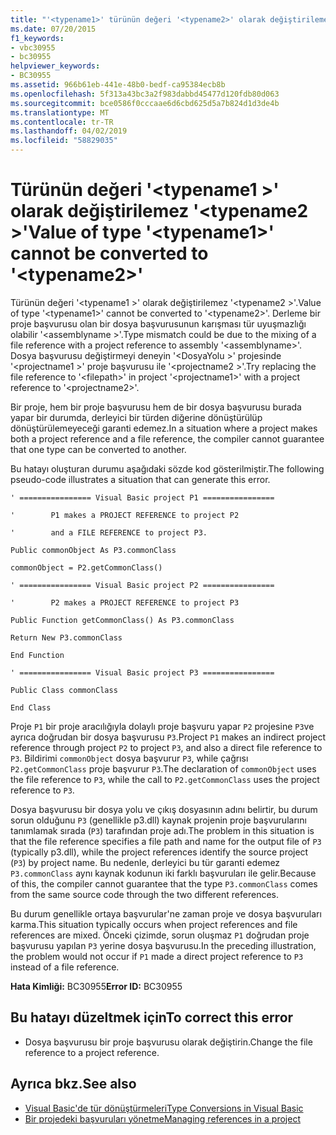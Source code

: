 ```yaml
---
title: "'<typename1>' türünün değeri '<typename2>' olarak değiştirilemez"
ms.date: 07/20/2015
f1_keywords:
- vbc30955
- bc30955
helpviewer_keywords:
- BC30955
ms.assetid: 966b61eb-441e-48b0-bedf-ca95384ecb8b
ms.openlocfilehash: 5f313a43bc3a2f983dabbd45477d120fdb80d063
ms.sourcegitcommit: bce0586f0cccaae6d6cbd625d5a7b824d1d3de4b
ms.translationtype: MT
ms.contentlocale: tr-TR
ms.lasthandoff: 04/02/2019
ms.locfileid: "58829035"
---
```

# <a name="value-of-type-typename1-cannot-be-converted-to-typename2"></a><span data-ttu-id="6d4be-102">Türünün değeri '\<typename1 >' olarak değiştirilemez '\<typename2 >'</span><span class="sxs-lookup"><span data-stu-id="6d4be-102">Value of type '\<typename1>' cannot be converted to '\<typename2>'</span></span>
<span data-ttu-id="6d4be-103">Türünün değeri '\<typename1 >' olarak değiştirilemez '\<typename2 >'.</span><span class="sxs-lookup"><span data-stu-id="6d4be-103">Value of type '\<typename1>' cannot be converted to '\<typename2>'.</span></span> <span data-ttu-id="6d4be-104">Derleme bir proje başvurusu olan bir dosya başvurusunun karışması tür uyuşmazlığı olabilir '\<assemblyname >'.</span><span class="sxs-lookup"><span data-stu-id="6d4be-104">Type mismatch could be due to the mixing of a file reference with a project reference to assembly '\<assemblyname>'.</span></span> <span data-ttu-id="6d4be-105">Dosya başvurusu değiştirmeyi deneyin '\<DosyaYolu >' projesinde '\<projectname1 >' proje başvurusu ile '\<projectname2 >'.</span><span class="sxs-lookup"><span data-stu-id="6d4be-105">Try replacing the file reference to '\<filepath>' in project '\<projectname1>' with a project reference to '\<projectname2>'.</span></span>  
  
 <span data-ttu-id="6d4be-106">Bir proje, hem bir proje başvurusu hem de bir dosya başvurusu burada yapar bir durumda, derleyici bir türden diğerine dönüştürülüp dönüştürülemeyeceği garanti edemez.</span><span class="sxs-lookup"><span data-stu-id="6d4be-106">In a situation where a project makes both a project reference and a file reference, the compiler cannot guarantee that one type can be converted to another.</span></span>  
  
 <span data-ttu-id="6d4be-107">Bu hatayı oluşturan durumu aşağıdaki sözde kod gösterilmiştir.</span><span class="sxs-lookup"><span data-stu-id="6d4be-107">The following pseudo-code illustrates a situation that can generate this error.</span></span>  
  
 `' ================ Visual Basic project P1 ================`  
  
 `'        P1 makes a PROJECT REFERENCE to project P2`  
  
 `'        and a FILE REFERENCE to project P3.`  
  
 `Public commonObject As P3.commonClass`  
  
 `commonObject = P2.getCommonClass()`  
  
 `' ================ Visual Basic project P2 ================`  
  
 `'        P2 makes a PROJECT REFERENCE to project P3`  
  
 `Public Function getCommonClass() As P3.commonClass`  
  
 `Return New P3.commonClass`  
  
 `End Function`  
  
 `' ================ Visual Basic project P3 ================`  
  
 `Public Class commonClass`  
  
 `End Class`  
  
 <span data-ttu-id="6d4be-108">Proje `P1` bir proje aracılığıyla dolaylı proje başvuru yapar `P2` projesine `P3`ve ayrıca doğrudan bir dosya başvurusu `P3`.</span><span class="sxs-lookup"><span data-stu-id="6d4be-108">Project `P1` makes an indirect project reference through project `P2` to project `P3`, and also a direct file reference to `P3`.</span></span> <span data-ttu-id="6d4be-109">Bildirimi `commonObject` dosya başvurur `P3`, while çağrısı `P2.getCommonClass` proje başvurur `P3`.</span><span class="sxs-lookup"><span data-stu-id="6d4be-109">The declaration of `commonObject` uses the file reference to `P3`, while the call to `P2.getCommonClass` uses the project reference to `P3`.</span></span>  
  
 <span data-ttu-id="6d4be-110">Dosya başvurusu bir dosya yolu ve çıkış dosyasının adını belirtir, bu durum sorun olduğunu `P3` (genellikle p3.dll) kaynak projenin proje başvurularını tanımlamak sırada (`P3`) tarafından proje adı.</span><span class="sxs-lookup"><span data-stu-id="6d4be-110">The problem in this situation is that the file reference specifies a file path and name for the output file of `P3` (typically p3.dll), while the project references identify the source project (`P3`) by project name.</span></span> <span data-ttu-id="6d4be-111">Bu nedenle, derleyici bu tür garanti edemez `P3.commonClass` aynı kaynak kodunun iki farklı başvuruları ile gelir.</span><span class="sxs-lookup"><span data-stu-id="6d4be-111">Because of this, the compiler cannot guarantee that the type `P3.commonClass` comes from the same source code through the two different references.</span></span>  
  
 <span data-ttu-id="6d4be-112">Bu durum genellikle ortaya başvurular'ne zaman proje ve dosya başvuruları karma.</span><span class="sxs-lookup"><span data-stu-id="6d4be-112">This situation typically occurs when project references and file references are mixed.</span></span> <span data-ttu-id="6d4be-113">Önceki çizimde, sorun oluşmaz `P1` doğrudan proje başvurusu yapılan `P3` yerine dosya başvurusu.</span><span class="sxs-lookup"><span data-stu-id="6d4be-113">In the preceding illustration, the problem would not occur if `P1` made a direct project reference to `P3` instead of a file reference.</span></span>  
  
 <span data-ttu-id="6d4be-114">**Hata Kimliği:** BC30955</span><span class="sxs-lookup"><span data-stu-id="6d4be-114">**Error ID:** BC30955</span></span>  
  
## <a name="to-correct-this-error"></a><span data-ttu-id="6d4be-115">Bu hatayı düzeltmek için</span><span class="sxs-lookup"><span data-stu-id="6d4be-115">To correct this error</span></span>  
  
-   <span data-ttu-id="6d4be-116">Dosya başvurusu bir proje başvurusu olarak değiştirin.</span><span class="sxs-lookup"><span data-stu-id="6d4be-116">Change the file reference to a project reference.</span></span>  
  
## <a name="see-also"></a><span data-ttu-id="6d4be-117">Ayrıca bkz.</span><span class="sxs-lookup"><span data-stu-id="6d4be-117">See also</span></span>

- [<span data-ttu-id="6d4be-118">Visual Basic'de tür dönüştürmeleri</span><span class="sxs-lookup"><span data-stu-id="6d4be-118">Type Conversions in Visual Basic</span></span>](../../../visual-basic/programming-guide/language-features/data-types/type-conversions.md)
- [<span data-ttu-id="6d4be-119">Bir projedeki başvuruları yönetme</span><span class="sxs-lookup"><span data-stu-id="6d4be-119">Managing references in a project</span></span>](/visualstudio/ide/managing-references-in-a-project)
